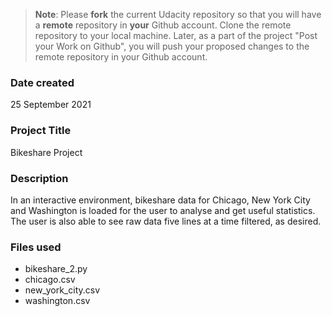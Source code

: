 >**Note**: Please **fork** the current Udacity repository so that you will have a **remote** repository in **your** Github account. Clone the remote repository to your local machine. Later, as a part of the project "Post your Work on Github", you will push your proposed changes to the remote repository in your Github account.

### Date created
25 September 2021

### Project Title
Bikeshare Project

### Description
In an interactive environment, bikeshare data for Chicago, New York City and Washington is loaded for the user to analyse and get useful statistics. The user is also able to see raw data five lines at a time filtered, as desired.

### Files used
* bikeshare_2.py
* chicago.csv
* new_york_city.csv
* washington.csv
